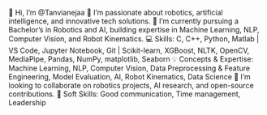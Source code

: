 👋 Hi, I’m @Tanvianejaa
👀 I’m passionate about robotics, artificial intelligence, and innovative tech solutions.
🌱 I’m currently pursuing a Bachelor’s in Robotics and AI, building expertise in Machine Learning, NLP, Computer Vision, and Robot Kinematics.
💻 Skills: C, C++, Python, Matlab | VS Code, Jupyter Notebook, Git | Scikit-learn, XGBoost, NLTK, OpenCV, MediaPipe, Pandas, NumPy, matplotlib, Seaborn
💡 Concepts & Expertise: Machine Learning, NLP, Computer Vision, Data Preprocessing & Feature Engineering, Model Evaluation, AI, Robot Kinematics, Data Science
🤝 I’m looking to collaborate on robotics projects, AI research, and open-source contributions.
🌟 Soft Skills: Good communication, Time management, Leadership

